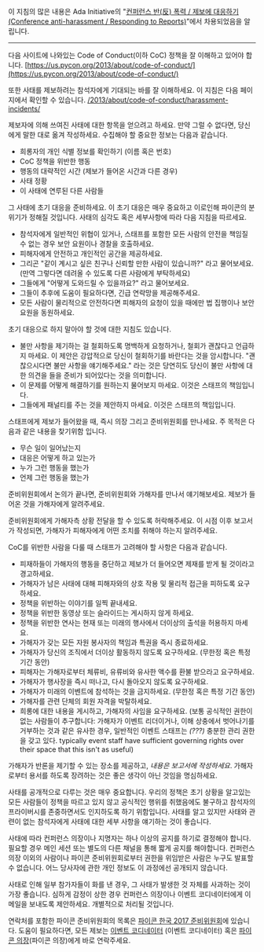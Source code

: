 이 지침의 많은 내용은 Ada Initiative의 "[컨퍼런스 반(反) 폭력 / 제보에 대응하기 (Conference anti-harassment / Responding to Reports)](http://geekfeminism.wikia.com/wiki/Conference_anti-harassment/Responding_to_reports)”에서 차용되었음을 알립니다.

-------------------------------------------------------------------------------------------------
다음 사이트에 나와있는 Code of Conduct(이하 CoC) 정책을 잘 이해하고 있어야 합니다. [https://us.pycon.org/2013/about/code-of-conduct/](https://us.pycon.org/2013/about/code-of-conduct/)

또한 사태를 제보하려는 참석자에게 기대되는 바를 잘 이해하세요. 이 지침은 다음 페이지에서 확인할 수 있습니다. [/2013/about/code-of-conduct/harassment-incidents/](/2013/about/code-of-conduct/harassment-incidents/)

제보자에 의해 쓰여진 사태에 대한 항목을 얻으려고 하세요. 만약 그럴 수 없다면, 당신에게 말한 대로 옮겨 작성하세요. 수집해야 할 중요한 정보는 다음과 같습니다.

 - 희롱자의 개인 식별 정보를 확인하기 (이름 혹은 번호)
 - CoC 정책을 위반한 행동
 - 행동의 대략적인 시간 (제보가 들어온 시간과 다른 경우)
 - 사태 정황
 - 이 사태에 연루된 다른 사람들

그 사태에 초기 대응을 준비하세요. 이 초기 대응은 매우 중요하고 이로인해 파이콘의 분위기가 정해질 것입니다.
사태의 심각도 혹은 세부사항에 따라 다음 지침을 따르세요.

 - 참석자에게 일반적인 위협이 있거나, 스태프를 포함한 모든 사람의 안전을 책임질 수 없는 경우 보안 요원이나 경찰을 호출하세요.
 - 피해자에게 안전하고 개인적인 공간을 제공하세요.
 - 그리곤 "같이 계시고 싶은 친구나 신뢰할 만한 사람이 있습니까?" 라고 물어보세요. (만역 그렇다면 데려올 수 있도록 다른 사람에게 부탁하세요)
 - 그들에게 "어떻게 도와드릴 수 있을까요?" 라고 물어보세요.
 - 그들이 추후에 도움이 필요하다면, 긴급 연락망을 제공해주세요.
 - 모든 사람이 물리적으로 안전하다면 피해자의 요청이 있을 때에만 법 집행이나 보안 요원을 동원하세요.

초기 대응으로 하지 말아야 할 것에 대한 지침도 있습니다. 

 - 불만 사항을 제기하는 걸 철회하도록 명백하게 요청하거나, 철회가 괜찮다고 언급하지 마세요. 이 제안은 강압적으로 당신이 철회하기를 바란다는 것을 암시합니다. "괜찮으시다면 불만 사항을 얘기해주세요." 라는 것은 당연히도 당신이 불만 사항에 대한 의견을 들을 준비가 되어있다는 것을 의미합니다.
 - 이 문제를 어떻게 해결하기를 원하는지 물어보지 마세요. 이것은 스태프의 책임입니다.
 - 그들에게 패널티를 주는 것을 제안하지 마세요. 이것은 스태프의 책임입니다.

스태프에게 제보가 들어왔을 때, 즉시 의장 그리고 준비위원회를 만나세요. 주 목적은 다음과 같은 내용을 찾기위함 입니다.

 - 무슨 일이 일어났는지
 - 대응은 어떻게 하고 있는가
 - 누가 그런 행동을 했는가
 - 언제 그런 행동을 했는가

준비위원회에서 논의가 끝나면, 준비위원회와 가해자를 만나서 얘기해보세요. 제보가 들어온 것을 가해자에게 알려주세요.

준비위원회에게 가해자측 상황 전달을 할 수 있도록 허락해주세요. 이 시점 이후 보고서가 작성되면, 가해자가 피해자에게 어떤 조치를 취해야 하는지 알려주세요.

CoC를 위반한 사람을 다룰 때 스태프가 고려해야 할 사항은 다음과 같습니다.

- 피재하들이 가해자의 행동을 중단하고 제보가 더 들어오면 제재를 받게 될 것이라고 경고하세요.
- 가해자가 남은 사태에 대해 피해자와의 상호 작용 및 물리적 접근을 피하도록 요구하세요.
- 정책을 위반하는 이야기를 일찍 끝내세요.
- 정책을 위반한 동영상 또는 슬라이드는 게시하지 않게 하세요.
- 정책을 위반한 연사는 현재 또는 미래의 행사에서 더이상의 출석을 허용하지 마세요.
- 가해자가 갖는  모든 자원 봉사자의 책임과 특권을 즉시 종료하세요.
- 가해자가 당신의 조직에서 더이상 활동하지 않도록 요구하세요. (무한정 혹은 특정 기간 동안)
- 피해자는 가해자로부터 체류비, 유류비와 유사한 액수를 환불 받으라고 요구하세요.
- 가해자가 행사장을 즉시 떠나고, 다시 돌아오지 않도록 요구하세요.
- 가해자가 미래의 이벤트에 참석하는 것을 금지하세요. (무한정 혹은 특정 기간 동안)
- 가해자를 관련 단체의 회원 자격을 박탈하세요.
- 희롱에 대한 내용을 게시하고, 가해자의 사임을 요구하세요. (보통 공식적인 권한이 없는 사람들이 추구합니다: 가해자가 이벤트 리더이거나, 이해 상충에서 벗어나기를 거부하는 것과 같은 유사한 경우, 일반적인 이벤트 스태프는 *(???)* 충분한 관리 권한을  갖고 있다. typically event staff have sufficient governing rights over their space that this isn't as useful)

가해자가 반론을 제기할 수 있는 장소를 제공하고, *내용은 보고서에 작성하세요*. 가해자로부터 용서를 하도록 장려하는 것은 좋은 생각이 아닌 것임을 명심하세요.

사태를 공개적으로 다루는 것은 매우 중요합니다. 우리의 정책은 초기 상황을 알고있는 모든 사람들이 정책을 따르고 있지 않고 공식적인 행위를 취했음에도 불구하고 참석자의 프라이버시를 존중하면서도 인지하도록 하기 위함입니다. 사태를 알고 있지만 사태와 관련이 없는 참석자에게 사태에 대한 세부 사항을 얘기하는 것이 좋습니다.

사태에 따라 컨퍼런스 의장이나 지명자는 하나 이상의 공지를 하기로 결정해야 합니다. 필요할 경우 메인 세션 또는 별도의 다른 채널을 통해 짧게 공지를 해야합니다. 컨퍼런스 의장 이외의 사람이나 파이콘 준비위원회로부터 권한을 위임받은 사람은 누구도 발표할 수 없습니다. 어느 당사자에 관한 개인 정보도 이 과정에선 공개되지 않습니다.

사태로 인해 일부 참가자들이 화를 낸 경우, 그 사태가 발생한 것 자체를 사과하는 것이 가장 좋습니다. 심하게 감정이 상한 경우 컨퍼런스 의장이나 이벤트 코디네이터에게 이메일을 보내도록 제안하세요. 개별적으로 처리될 것입니다.

연락처를 포함한 파이콘 준비위원회의 목록은 [파이콘 한국 2017 준비위원회](/pycon/staff)에 있습니다. 도움이 필요하다면, 모든 제보는 [이벤트 코디네이터](mailto:MAIL) (이벤트 코디네이터) 혹은 [파이콘 의장](mailto:EMAIL)(파이콘 의장)에게 바로 연락주세요.